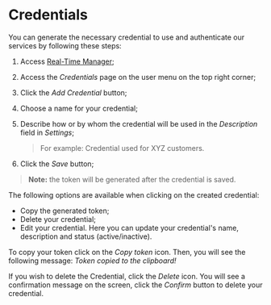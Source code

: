 # Credentials

You can generate the necessary credential to use and authenticate our services by following these steps:

1. Access [Real-Time Manager](https://manager.azion.com/);

2. Access the *Credentials* page on the user menu on the top right corner;

3. Click the *Add Credential* button;

4. Choose a name for your credential;

5. Describe how or by whom the credential will be used in the *Description* field in *Settings*;

   > For example: Credential used for XYZ customers.

6. Click the *Save* button;

> **Note:** the token will be generated after the credential is saved.

The following options are available when clicking on the created credential:

- Copy the generated token;
- Delete your credential;
- Edit your credential. Here you can update your credential's name, description and status (active/inactive).

To copy your token click on the *Copy token* icon. Then, you will see the following message: *Token copied to the clipboard!*

If you wish to delete the Credential, click the *Delete* icon. You will see a confirmation message on the screen, click the *Confirm* button to delete your credential.


